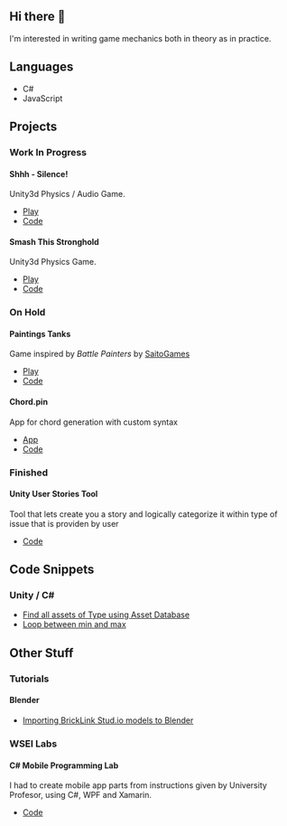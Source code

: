 ## Hi there 👋
I'm interested in writing game mechanics both in theory as in practice.

## Languages
- C# 
- JavaScript

## Projects
### Work In Progress
#### Shhh - Silence!
Unity3d Physics / Audio Game.
- [Play](https://jacekwozniak12.github.io/shhh-silence)
- [Code](https://github.com/JacekWozniak12/shhh-silence)

#### Smash This Stronghold
Unity3d Physics Game.
- [Play](https://jacekwozniak12.github.io/smash-this-stronghold)
- [Code](https://github.com/JacekWozniak12/smash-this-stronghold)

### On Hold
#### Paintings Tanks
Game inspired by *Battle Painters* by [SaitoGames](http://www.saitogames.com/battlepainters/)
- [Play](https://jacekwozniak12.github.io/painting-tanks/)
- [Code](https://github.com/JacekWozniak12/painting-tanks/)

#### Chord.pin
App for chord generation with custom syntax
- [App](https://jacekwozniak12.github.io/chord.pin/)
- [Code](https://github.com/JacekWozniak12/chord.pin/)

### Finished
#### Unity User Stories Tool
Tool that lets create you a story and logically categorize it within type of issue that is providen by user
- [Code](https://github.com/JacekWozniak12/unity-user-stories-tool)

## Code Snippets
### Unity / C#
- [Find all assets of Type using Asset Database](https://gist.github.com/JacekWozniak12/3022388cd9dcbe35c83e69adefb3a555)
- [Loop between min and max](https://gist.github.com/JacekWozniak12/41778af2b34229aca1eb6255ebbbbf83)

## Other Stuff
### Tutorials
#### Blender
- [Importing BrickLink Stud.io models to Blender](https://github.com/JacekWozniak12/tutorials/blob/eng/ldraw-into-blender.md)

### WSEI Labs
#### C# Mobile Programming Lab
I had to create mobile app parts from instructions given by University Profesor, using C#, WPF and Xamarin.
- [Code](https://github.com/JacekWozniak12/wsei-xamarin)


